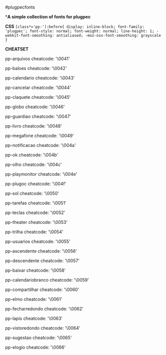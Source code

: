 

#plugpecfonts

***A simple collection of fonts for plugpec**

**CSS**
`
[class*='pp-']:before{
    display: inline-block;
    font-family: 'plugpec';
    font-style: normal;
    font-weight: normal;
    line-height: 1;
    -webkit-font-smoothing: antialiased;
    -moz-osx-font-smoothing: grayscale
}
`
 
**CHEATSET**

pp-arquivos
cheatcode:
'\0041'

pp-baloes
cheatcode:
'\0042'

pp-calendario
cheatcode:
'\0043'

pp-cancelar
cheatcode:
'\0044'

pp-claquete
cheatcode:
'\0045'

pp-globo
cheatcode:
'\0046'

pp-guardiao
cheatcode:
'\0047'

pp-livro
cheatcode:
'\0048'

pp-megafone
cheatcode:
'\0049'

pp-notificacao
cheatcode:
'\004a'

pp-ok
cheatcode:
'\004b'

pp-olho
cheatcode:
'\004c'

pp-playmonitor
cheatcode:
'\004e'

pp-plugoc
cheatcode:
'\004f'

pp-sol
cheatcode:
'\0050'

pp-tarefas
cheatcode:
'\0051'

pp-teclas
cheatcode:
'\0052'

pp-theater
cheatcode:
'\0053'

pp-trilha
cheatcode:
'\0054'

pp-usuarios
cheatcode:
'\0055'

pp-ascendente
cheatcode:
'\0056'

pp-descendente
cheatcode:
'\0057'

pp-baixar
cheatcode:
'\0058'

pp-calendariobranco
cheatcode:
'\0059'

pp-compartilhar
cheatcode:
'\0060'

pp-elmo
cheatcode:
'\0061'

pp-fecharredondo
cheatcode:
'\0062'

pp-lapis
cheatcode:
'\0063'

pp-vistoredondo
cheatcode:
'\0064'

pp-sugestao
cheatcode:
'\0065'

pp-elogio
cheatcode:
'\0066'
